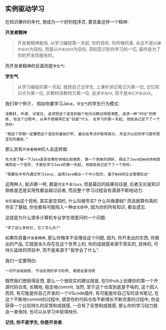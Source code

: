 ## 实例驱动学习

在知识爆炸的年代, 想成为一个好的程序员, 要具备这样一个精神:

**开发者精神**

>开发者精神是指, 从学习编程第一天起, 你的目标, 你所做的事, 永远不是以`要学会XX`为目标, 而是以`开发出XX`为目标, 深刻意识到你学习的一切, 最终是为了你的开发而服务的。

而开发者精神的反面则是`学生气`:

**学生气**

>从学习编程的第一天起, 就把自己当学生, 上课听讲记笔记为第一位, 记忆知识点为第一位, 买教材读教材为第一位, 追求`学会XX`, 而不是`用它开发出XX`。

我们举个例子， 假如你要学习Java，`学生气`的学生行为模式:

    读教材, 听课, 记笔记, 追求把这个语言的每个知识点都记得很清楚, 追求一种"内功"的修炼, 在这个过程中, 从来不想着用它去"创造"什么. 在学习的第一天起, 他给自己定下了一个目标:

    "我这个学期一定要把这个语言的基础打牢, 最后在考试中取得高分, 并且为以后的学习提供更坚实的基础."

那么具有`开发者精神`的人会这样做:

    先大体了解一下Java语言在哪些领域比较强势, 做一个简单的调研, 得出了Java在Web领域很强势这一个信号, 于是在学习Java的第一天起, 他就给自己定下了一个目标: 
    
    "我要在半年内通过学习Java, 运用Java做出一个中小型的, 基于Web的企业管理后台"
    
这两种人, 起点都一样, 都是`完全不会Java`, 但是最后的结果往往是, 后者无论是知识熟练度还是实用性都会超过前者, 而且整个学习过程会有源源不断地动力.

`夯实基础`这个目标, 其实是空洞的, 什么叫做夯实? 什么叫做基础? 而且就算你真的夯实了基础, 你也极有可能陷入一种`虚无感`中, 因为你的所有知识, 都会遗忘.

这就是为什么很多计算机专业学生很爱问的一个问题:

    "学了这么多知识, 忘了怎么办?"

如果你具备`开发者精神`, 那么你根本不会理会这个问题, 因为, 你开发出的东西, 你做出的产品, 它就是永久存在在这个世界上的, 你的成就感来源于真实的, 具体的, 可持久延续的项目中, 而不是来源于"我学会了什么".

我们一定要明白:

    一切不谈成就感, 不谈反馈的学习劝导, 都是在耍流氓

既然我们想获得反馈, 那么一个很现实的建议就是, 在Github上创建你的第一个开源代码仓库, 长期地, 稳定地commit, 当然, 至于这个仓库到底是干啥的, 这个因人而异, 有可能是你自己开发的一个VScode插件, 有可能是你自己写的读书笔记, 在这个不断地commit的过程中, 感受你的代码仓库不断增长不断完善的过程中, 你会获得一个比较持久的反馈和成就感, 一旦有了反馈和成就感, 那么你的学习动力就会一直保持, 也可以从学习中获得快乐.

**记住, 你不是学生, 你是开发者.**
 
